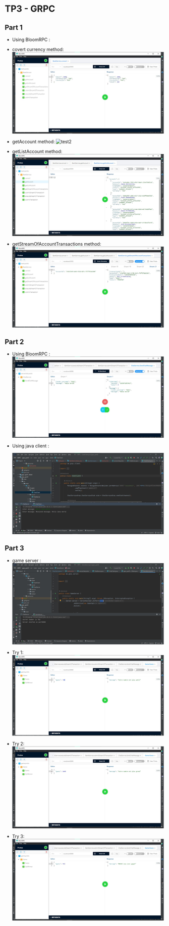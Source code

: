 # TP3 - GRPC


## Part 1

* Using BloomRPC :  

* covert currency method:
    ![test1](Previews/convert.jpg)  
* getAccount method:
    ![test2](Previews/getaaccount.jpg)
* getListAccount method:
    ![test3](Previews/getlistaccount.jpg)
* getStreamOfAccountTransactions method:
    ![test4](Previews/getstream.jpg)

## Part 2

* Using BloomRPC :
    ![test1](Previews/sendchatmsg.jpg)    

* Using java client :  

    ![test3](Previews/sendchatjava.jpg)

## Part 3

* game server :
    ![test1](Previews/gameserver.jpg)

* Try 1: 
    ![test2](Previews/try1.jpg)
* Try 2:  
    ![test3](Previews/try2.jpg)
* Try 3:  
    ![test4](Previews/try3.jpg)
